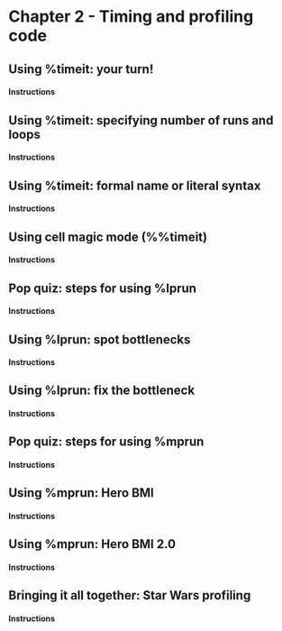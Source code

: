 # Chapter 2 - Timing and profiling code

## Using %timeit: your turn!

#### Instructions


## Using %timeit: specifying number of runs and loops

#### Instructions


## Using %timeit: formal name or literal syntax

#### Instructions


## Using cell magic mode (%%timeit)

#### Instructions


## Pop quiz: steps for using %lprun

#### Instructions


## Using %lprun: spot bottlenecks

#### Instructions


## Using %lprun: fix the bottleneck

#### Instructions


## Pop quiz: steps for using %mprun

#### Instructions


## Using %mprun: Hero BMI

#### Instructions


## Using %mprun: Hero BMI 2.0

#### Instructions


## Bringing it all together: Star Wars profiling

#### Instructions

